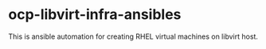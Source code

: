 # ocp-libvirt-infra-ansibles
This is ansible automation for creating RHEL virtual machines on libvirt host.
